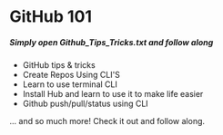 # GitHub 101

##### Simply open Github_Tips_Tricks.txt and follow along
- GitHub tips & tricks
- Create Repos Using CLI'S
- Learn to use terminal CLI
- Install Hub and learn to use it to make life easier
- Github push/pull/status using CLI

... and so much more! Check it out and follow along.